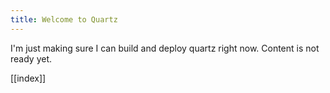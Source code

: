 ```yaml
---
title: Welcome to Quartz
---
```


I'm just making sure I can build and deploy quartz right now. 
Content is not ready yet. 

[[index]]

